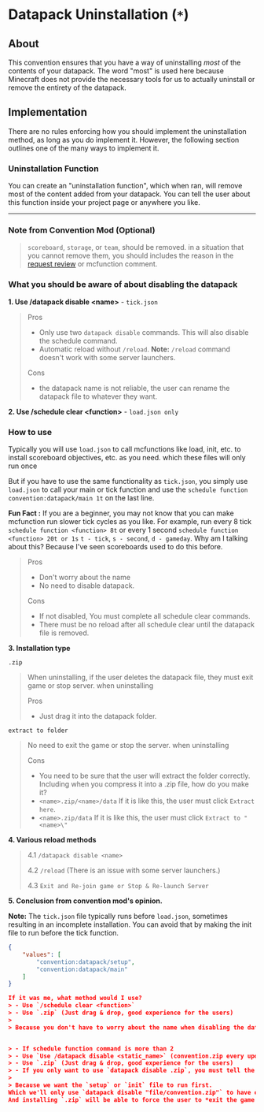 # Datapack Uninstallation (`*`)

## About

This convention ensures that you have a way of uninstalling *most* of the contents of your datapack. The word "most" is used here because Minecraft does not provide the necessary tools for us to actually uninstall or remove the entirety of the datapack.

## Implementation

There are no rules enforcing how you should implement the uninstallation method, as long as you do implement it. However, the following section outlines one of the many ways to implement it.

### Uninstallation Function

You can create an "uninstallation function", which when ran, will remove most of the content added from your datapack. You can tell the user about this function inside your project page or anywhere you like.

--------------------

### **Note from Convention Mod (Optional)**
> `scoreboard`, `storage`, or `team`, should be removed. 
> in a situation that you cannot remove them, you should includes the reason in the [request review](https://github.com/mc-datapacks/review-tracker/issues) or mcfunction comment.


###  **What you should be aware of about disabling the datapack**

**1. Use /datapack disable \<name>** - `tick.json`
> Pros
> - Only use two `datapack disable` commands. This will also disable the schedule command.
> - Automatic reload without `/reload`. **Note:** `/reload` command doesn't work with some 
server launchers.
>
> Cons
> - the datapack name is not reliable, the user can rename the datapack file to whatever they want.

**2. Use /schedule clear \<function>** - `load.json only`
### **How to use**
Typically you will use `load.json` to call mcfunctions like load, init, etc. to install scoreboard objectives, etc. as you need. which these files will only run once

But if you have to use the same functionality as `tick.json`, you simply use `load.json` to call your main or tick function and use the `schedule function convention:datapack/main 1t` on the last line.

**Fun Fact :** If you are a beginner, you may not know that you can make mcfunction run slower tick cycles as you like.
For example, run every 8 tick `schedule function <function> 8t` or every 1 second `schedule function <function> 20t or 1s` `t - tick`, `s - second`, `d - gameday`. Why am I talking about this? Because I've seen scoreboards used to do this before.

> Pros
> - Don't worry about the name 
> - No need to disable datapack.
>
> Cons
> - If not disabled, You must complete all schedule clear commands.
> - There must be no reload after all schedule clear until the datapack file is removed.

**3. Installation type**

`.zip`
> When uninstalling, if the user deletes the datapack file, they must exit game or stop server. when uninstalling 
>
> Pros
> - Just drag it into the datapack folder. 

`extract to folder`
> No need to exit the game or stop the server. when uninstalling
>
> Cons
> - You need to be sure that the user will extract the folder correctly. Including when you compress it into a .zip file, how do you make it?
> - `<name>.zip/<name>/data`
If it is like this, the user must click `Extract here`.
> - `<name>.zip/data`
If it is like this, the user must click `Extract to "<name>\"`

**4. Various reload methods**


 > 4.1 `/datapack disable <name>`
 >
 > 4.2 `/reload` (There is an issue with some server launchers.)
 >
 > 4.3 `Exit and Re-join game or Stop & Re-launch Server`

**5. Conclusion from convention mod's opinion.**


**Note:** The `tick.json` file typically runs before `load.json`, sometimes resulting in an incomplete installation. You can avoid that by making the init file to run before the tick function.
```json
{
    "values": [
        "convention:datapack/setup",
        "convention:datapack/main"
    ]
}

If it was me, what method would I use? 
> - Use `/schedule clear <function>` 
> - Use `.zip` (Just drag & drop, good experience for the users)
> 
> Because you don't have to worry about the name when disabling the datapack. And installing the `.zip` file will force the user to *exit the game or stop the server (reload method 3.3)* to delete the datapack file. Because the datapack is not disabled.


> - If schedule function command is more than 2
> - Use `Use /datapack disable <static_name>` (convention.zip every update)
> - Use `.zip` (Just drag & drop, good experience for the users)
> - If you only want to use `datapack disable .zip`, you must tell the user not to extract the files.
> 
> Because we want the `setup` or `init` file to run first.
Which we'll only use `datapack disable "file/convention.zip"` to have everything disabled in one command, with prohibits users from extracting files.
And installing `.zip` will be able to force the user to *exit the game or stop the server (reload method 3.3)* to delete the datapack file. 
